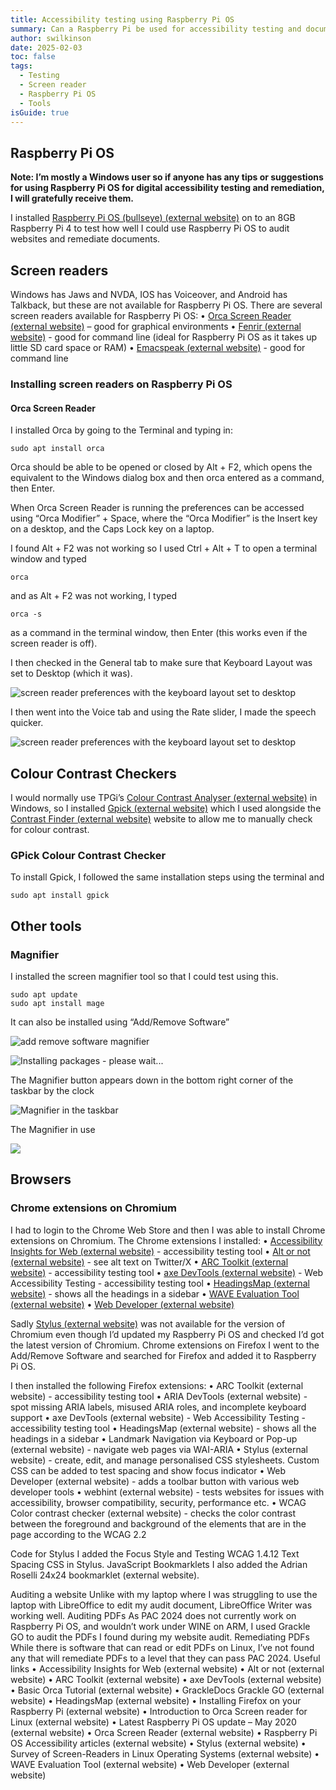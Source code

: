 ```yaml
---
title: Accessibility testing using Raspberry Pi OS
summary: Can a Raspberry Pi be used for accessibility testing and document remediation?
author: swilkinson
date: 2025-02-03
toc: false
tags:
  - Testing
  - Screen reader
  - Raspberry Pi OS
  - Tools
isGuide: true
---
```

## Raspberry Pi OS

**Note: I’m mostly a Windows user so if anyone has any tips or suggestions for using Raspberry Pi OS for digital accessibility testing and remediation, I will gratefully receive them.**

I installed [Raspberry Pi OS (bullseye) (external website)](https://www.raspberrypi.com/software/) on to an 8GB Raspberry Pi 4 to test how well I could use Raspberry Pi OS to audit websites and remediate documents.

## Screen readers

Windows has Jaws and NVDA, IOS has Voiceover, and Android has Talkback, but these are not available for Raspberry Pi OS. There are several screen readers available for Raspberry Pi OS:
• [Orca Screen Reader (external website)](https://help.gnome.org/users/orca/stable/index.html.en) – good for graphical environments
• [Fenrir (external website)](https://github.com/chrys87/fenrir) - good for command line (ideal for Raspberry Pi OS as it takes up little SD card space or RAM)
• [Emacspeak (external website)](https://github.com/tvraman/emacspeak) - good for command line

### Installing screen readers on Raspberry Pi OS

#### Orca Screen Reader

I installed Orca by going to the Terminal and typing in:

```
sudo apt install orca
```

Orca should be able to be opened or closed by Alt + F2, which opens the equivalent to the Windows dialog box and then orca entered as a command, then Enter.

When Orca Screen Reader is running the preferences can be accessed using “Orca Modifier” + Space, where the “Orca Modifier” is the Insert key on a desktop, and the Caps Lock key on a laptop. 

I found Alt + F2 was not working so I used Ctrl + Alt + T to open a terminal window and typed 

```
orca 
```

and as Alt + F2 was not working, I typed 

```
orca -s 
```

as a command in the terminal window, then Enter (this works even if the screen reader is off).

I then checked in the General tab to make sure that Keyboard Layout was set to Desktop (which it was).

![screen reader preferences with the keyboard layout set to desktop](src/guideImg/2-orca-screen-reader-preferences.png)

I then went into the Voice tab and using the Rate slider, I made the speech quicker.

![screen reader preferences with the keyboard layout set to desktop](src/guideImg/3-orca-screen-reader-voice-type-settings.png)

## Colour Contrast Checkers

I would normally use TPGi’s [Colour Contrast Analyser (external website)](https://www.tpgi.com/color-contrast-checker/) in Windows, so I installed [Gpick (external website)](https://www.gpick.org/) which I used alongside the [Contrast Finder (external website)](https://app.contrast-finder.org/?lang=en) website to allow me to manually check for colour contrast.

### GPick Colour Contrast Checker

To install Gpick, I followed the same installation steps using the terminal and 

```
sudo apt install gpick
```

## Other tools

### Magnifier

I installed the screen magnifier tool so that I could test using this.

```
sudo apt update
sudo apt install mage
```

It can also be installed using “Add/Remove Software”

![add remove software magnifier](src/guideImg/4-magnifier.png)

![Installing packages - please wait...](src/guideImg/5-installing-packages.png)

The Magnifier button appears down in the bottom right corner of the taskbar by the clock

![Magnifier in the taskbar](src/guideImg/5.5-magnifier-button.png)

The Magnifier in use

![](src/guideImg/6-magnifier-in-use.png)

## Browsers

### Chrome extensions on Chromium

I had to login to the Chrome Web Store and then I was able to install Chrome extensions on Chromium.
The Chrome extensions I installed:
• [Accessibility Insights for Web (external website)](https://chromewebstore.google.com/detail/accessibility-insights-fo/pbjjkligggfmakdaogkfomddhfmpjeni) - accessibility testing tool
• [Alt or not (external website)](https://chromewebstore.google.com/detail/alt-or-not/bhbbijphceaijfpppmdjmjalnogkhamc) - see alt text on Twitter/X
• [ARC Toolkit (external website)](https://chromewebstore.google.com/detail/arc-toolkit/chdkkkccnlfncngelccgbgfmjebmkmce) - accessibility testing tool
• [axe DevTools (external website)](https://chromewebstore.google.com/detail/axe-devtools-web-accessib/lhdoppojpmngadmnindnejefpokejbdd) - Web Accessibility Testing - accessibility testing tool
• [HeadingsMap (external website)](https://chromewebstore.google.com/detail/headingsmap/flbjommegcjonpdmenkdiocclhjacmbi) - shows all the headings in a sidebar
• [WAVE Evaluation Tool (external website)](https://chromewebstore.google.com/detail/wave-evaluation-tool/jbbplnpkjmmeebjpijfedlgcdilocofh) 
• [Web Developer (external website)](https://chromewebstore.google.com/detail/web-developer/bfbameneiokkgbdmiekhjnmfkcnldhhm) 

Sadly [Stylus (external website)](https://chromewebstore.google.com/detail/stylus/clngdbkpkpeebahjckkjfobafhncgmne)  was not available for the version of Chromium even though I’d updated my Raspberry Pi OS and checked I’d got the latest version of Chromium.
Chrome extensions on Firefox
I went to the Add/Remove Software and searched for Firefox and added it to Raspberry Pi OS.

I then installed the following Firefox extensions:
• ARC Toolkit (external website) - accessibility testing tool
• ARIA DevTools (external website) - spot missing ARIA labels, misused ARIA roles, and incomplete keyboard support
• axe DevTools (external website) - Web Accessibility Testing - accessibility testing tool
• HeadingsMap (external website) - shows all the headings in a sidebar
• Landmark Navigation via Keyboard or Pop-up (external website) - navigate web pages via WAI-ARIA
• Stylus (external website) - create, edit, and manage personalised CSS stylesheets. Custom CSS can be added to test spacing and show focus indicator
• Web Developer (external website) - adds a toolbar button with various web developer tools
• webhint (external website) - tests websites for issues with accessibility, browser compatibility, security, performance etc.
• WCAG Color contrast checker (external website) - checks the color contrast between the foreground and background of the elements that are in the page according to the WCAG 2.2

Code for Stylus
I added the Focus Style and Testing WCAG 1.4.12 Text Spacing CSS in Stylus.
JavaScript Bookmarklets
I also added the Adrian Roselli 24x24 bookmarklet (external website).

Auditing a website
Unlike with my laptop where I was struggling to use the laptop with LibreOffice to edit my audit document, LibreOffice Writer was working well.
Auditing PDFs
As PAC 2024 does not currently work on Raspberry Pi OS, and wouldn’t work under WINE on ARM, I used Grackle GO to audit the PDFs I found during my website audit.
Remediating PDFs
While there is software that can read or edit PDFs on Linux, I’ve not found any that will remediate PDFs to a level that they can pass PAC 2024.
Useful links
• Accessibility Insights for Web (external website)
• Alt or not (external website) 
• ARC Toolkit (external website)
• axe DevTools (external website)
• Basic Orca Tutorial (external website)
• GrackleDocs Grackle GO (external website)
• HeadingsMap (external website) 
• Installing Firefox on your Raspberry Pi (external website)
• Introduction to Orca Screen reader for Linux (external website)
• Latest Raspberry Pi OS update – May 2020 (external website)
• Orca Screen Reader (external website)
• Raspberry Pi OS Accessibility articles (external website)
• Stylus (external website) 
• Survey of Screen-Readers in Linux Operating Systems (external website)
• WAVE Evaluation Tool (external website) 
• Web Developer (external website)
